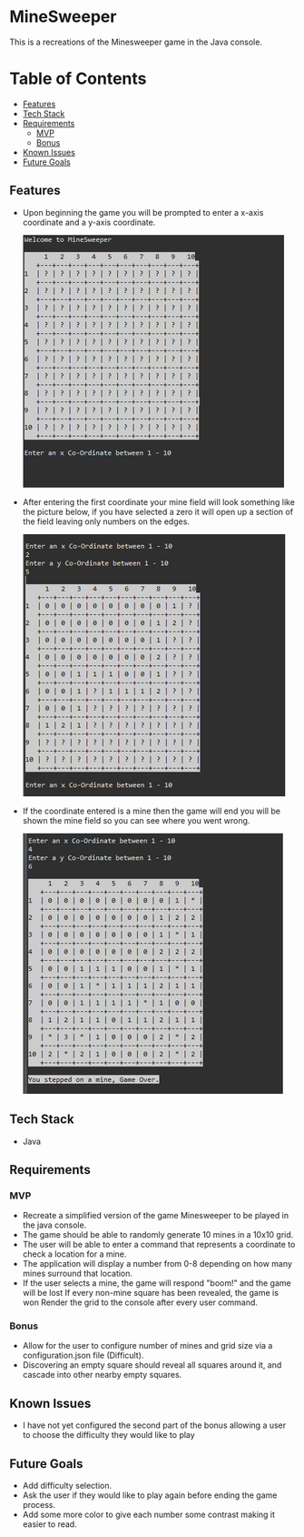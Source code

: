 # MineSweeper

This is a recreations of the Minesweeper game in the Java console.

# Table of Contents

- [Features](#features)
- [Tech Stack](#tech-stack)
- [Requirements](#requirements)
  - [MVP](#mvp)
  - [Bonus](#bonus)
- [Known Issues](#known-issuses)
- [Future Goals](#future-goals)

## Features

- Upon beginning the game you will be prompted to enter a x-axis coordinate and a y-axis coordinate.

  ![Start](./assets/Start.png)

- After entering the first coordinate your mine field will look something like the picture below, if you have selected a zero it will open up a section of the field leaving only numbers on the edges.

  ![Cascading](./assets/Cascading.png)

- If the coordinate entered is a mine then the game will end you will be shown the mine field so you can see where you went wrong.

  ![Lose](./assets/Lose.png)

## Tech Stack

- Java

## Requirements

### MVP

- Recreate a simplified version of the game Minesweeper to be played in the java console.
- The game should be able to randomly generate 10 mines in a 10x10 grid.
- The user will be able to enter a command that represents a coordinate to check a location for a mine.
- The application will display a number from 0-8 depending on how many mines surround that location.
- If the user selects a mine, the game will respond "boom!" and the game will be lost If every non-mine square has been revealed, the game is won Render the grid to the console after every user command.

### Bonus

- Allow for the user to configure number of mines and grid size via a configuration.json file (Difficult).
- Discovering an empty square should reveal all squares around it, and cascade into other nearby empty squares.

## Known Issues

- I have not yet configured the second part of the bonus allowing a user to choose the difficulty they would like to play

## Future Goals

- Add difficulty selection.
- Ask the user if they would like to play again before ending the game process.
- Add some more color to give each number some contrast making it easier to read.

